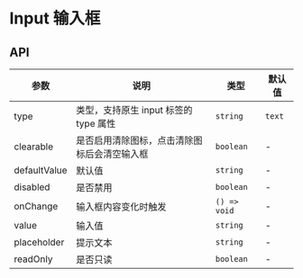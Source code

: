 # Input 输入框

<code src="./demos/index.tsx"></code>

## API

| 参数         | 说明                                         | 类型         | 默认值 |
| ------------ | -------------------------------------------- | ------------ | ------ |
| type         | 类型，支持原生 input 标签的 type 属性        | `string`     | `text` |
| clearable    | 是否启用清除图标，点击清除图标后会清空输入框 | `boolean`    | -      |
| defaultValue | 默认值                                       | `string`     | -      |
| disabled     | 是否禁用                                     | `boolean`    | -      |
| onChange     | 输入框内容变化时触发                         | `() => void` | -      |
| value        | 输入值                                       | `string`     | -      |
| placeholder  | 提示文本                                     | `string`     | -      |
| readOnly     | 是否只读                                     | `boolean`    | -      |
